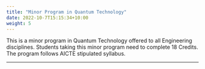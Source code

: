 ```yaml
---
title: "Minor Program in Quantum Technology"
date: 2022-10-7T15:15:34+10:00
weight: 5
---
```


This is a minor program in Quantum Technology offered to all Engineering disciplines. Students taking this minor program need to complete 18 Credits. The program follows AICTE stipulated syllabus.


---


